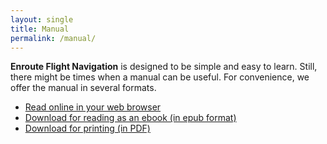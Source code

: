 ```yaml
---
layout: single
title: Manual
permalink: /manual/
---
```


**Enroute Flight Navigation** is designed to be simple and easy to learn. Still,
there might be times when a manual can be useful.  For convenience, we offer the
manual in several formats.

- [Read online in your web browser](https://akaflieg-freiburg.github.io/enrouteManual)
- [Download for reading as an ebook (in epub format)](https://akaflieg-freiburg.github.io/enrouteManual/manual.epub)
- [Download for printing (in PDF)](https://akaflieg-freiburg.github.io/enrouteManual/manual.pdf)
